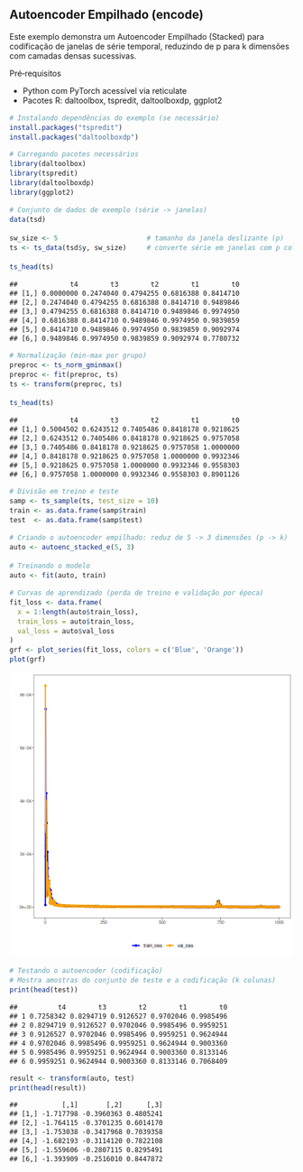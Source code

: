 ## Autoencoder Empilhado (encode)

Este exemplo demonstra um Autoencoder Empilhado (Stacked) para codificação de janelas de série temporal, reduzindo de p para k dimensões com camadas densas sucessivas.

Pré‑requisitos
- Python com PyTorch acessível via reticulate
- Pacotes R: daltoolbox, tspredit, daltoolboxdp, ggplot2


``` r
# Instalando dependências do exemplo (se necessário)
install.packages("tspredit")
install.packages("daltoolboxdp")
```


``` r
# Carregando pacotes necessários
library(daltoolbox)
library(tspredit)
library(daltoolboxdp)
library(ggplot2)
```


``` r
# Conjunto de dados de exemplo (série -> janelas)
data(tsd)

sw_size <- 5                      # tamanho da janela deslizante (p)
ts <- ts_data(tsd$y, sw_size)     # converte série em janelas com p colunas

ts_head(ts)
```

```
##             t4        t3        t2        t1        t0
## [1,] 0.0000000 0.2474040 0.4794255 0.6816388 0.8414710
## [2,] 0.2474040 0.4794255 0.6816388 0.8414710 0.9489846
## [3,] 0.4794255 0.6816388 0.8414710 0.9489846 0.9974950
## [4,] 0.6816388 0.8414710 0.9489846 0.9974950 0.9839859
## [5,] 0.8414710 0.9489846 0.9974950 0.9839859 0.9092974
## [6,] 0.9489846 0.9974950 0.9839859 0.9092974 0.7780732
```


``` r
# Normalização (min-max por grupo)
preproc <- ts_norm_gminmax()
preproc <- fit(preproc, ts)
ts <- transform(preproc, ts)

ts_head(ts)
```

```
##             t4        t3        t2        t1        t0
## [1,] 0.5004502 0.6243512 0.7405486 0.8418178 0.9218625
## [2,] 0.6243512 0.7405486 0.8418178 0.9218625 0.9757058
## [3,] 0.7405486 0.8418178 0.9218625 0.9757058 1.0000000
## [4,] 0.8418178 0.9218625 0.9757058 1.0000000 0.9932346
## [5,] 0.9218625 0.9757058 1.0000000 0.9932346 0.9558303
## [6,] 0.9757058 1.0000000 0.9932346 0.9558303 0.8901126
```


``` r
# Divisão em treino e teste
samp <- ts_sample(ts, test_size = 10)
train <- as.data.frame(samp$train)
test  <- as.data.frame(samp$test)
```


``` r
# Criando o autoencoder empilhado: reduz de 5 -> 3 dimensões (p -> k)
auto <- autoenc_stacked_e(5, 3)

# Treinando o modelo
auto <- fit(auto, train)
```


``` r
# Curvas de aprendizado (perda de treino e validação por época)
fit_loss <- data.frame(
  x = 1:length(auto$train_loss),
  train_loss = auto$train_loss,
  val_loss = auto$val_loss
)
grf <- plot_series(fit_loss, colors = c('Blue', 'Orange'))
plot(grf)
```

![plot of chunk unnamed-chunk-7](fig/autoenc_stacked_e/unnamed-chunk-7-1.png)


``` r
# Testando o autoencoder (codificação)
# Mostra amostras do conjunto de teste e a codificação (k colunas)
print(head(test))
```

```
##          t4        t3        t2        t1        t0
## 1 0.7258342 0.8294719 0.9126527 0.9702046 0.9985496
## 2 0.8294719 0.9126527 0.9702046 0.9985496 0.9959251
## 3 0.9126527 0.9702046 0.9985496 0.9959251 0.9624944
## 4 0.9702046 0.9985496 0.9959251 0.9624944 0.9003360
## 5 0.9985496 0.9959251 0.9624944 0.9003360 0.8133146
## 6 0.9959251 0.9624944 0.9003360 0.8133146 0.7068409
```

``` r
result <- transform(auto, test)
print(head(result))
```

```
##           [,1]       [,2]      [,3]
## [1,] -1.717798 -0.3960363 0.4805241
## [2,] -1.764115 -0.3701235 0.6014170
## [3,] -1.753038 -0.3417968 0.7039358
## [4,] -1.682193 -0.3114120 0.7822108
## [5,] -1.559606 -0.2807115 0.8295491
## [6,] -1.393909 -0.2516010 0.8447872
```

